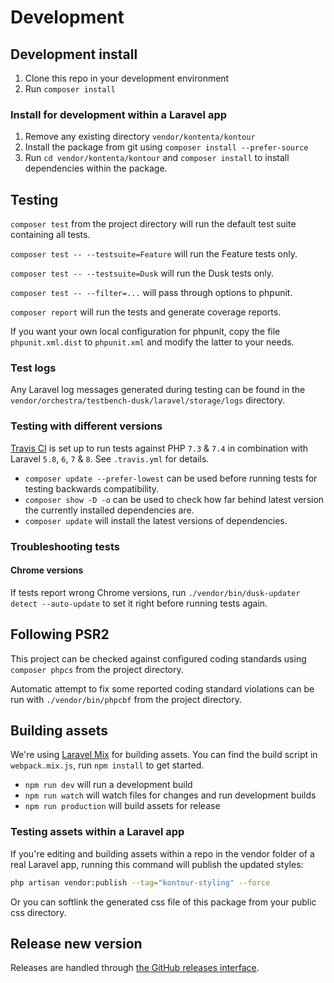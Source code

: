 # Development

## Development install

1. Clone this repo in your development environment
2. Run `composer install`

### Install for development within a Laravel app

1. Remove any existing directory `vendor/kontenta/kontour`
2. Install the package from git using `composer install --prefer-source`
3. Run `cd vendor/kontenta/kontour` and `composer install` to install dependencies within the package.

## Testing

`composer test` from the project directory will run the default test suite containing all tests.

`composer test -- --testsuite=Feature` will run the Feature tests only.

`composer test -- --testsuite=Dusk` will run the Dusk tests only.

`composer test -- --filter=...` will pass through options to phpunit.

`composer report` will run the tests and generate coverage reports.

If you want your own local configuration for phpunit,
copy the file `phpunit.xml.dist` to `phpunit.xml` and modify the latter to your needs.

### Test logs

Any Laravel log messages generated during testing can be found in the
`vendor/orchestra/testbench-dusk/laravel/storage/logs` directory.

### Testing with different versions

[Travis CI](https://travis-ci.org/kontenta/kontour) is set up to run tests against
PHP `7.3` & `7.4` in combination with
Laravel `5.8`, `6`, `7` & `8`.
See `.travis.yml` for details.

- `composer update --prefer-lowest` can be used before running tests for testing backwards compatibility.
- `composer show -D -o` can be used to check how far behind latest version the currently installed dependencies are.
- `composer update` will install the latest versions of dependencies.

### Troubleshooting tests

#### Chrome versions

If tests report wrong Chrome versions, run
`./vendor/bin/dusk-updater detect --auto-update`
to set it right before running tests again.

## Following PSR2

This project can be checked against configured coding standards using `composer phpcs` from the project directory.

Automatic attempt to fix some reported coding standard violations can be run with
`./vendor/bin/phpcbf` from the project directory.

## Building assets

We're using [Laravel Mix](https://github.com/JeffreyWay/laravel-mix) for building assets.
You can find the build script in `webpack.mix.js`, run `npm install` to get started.

- `npm run dev` will run a development build
- `npm run watch` will watch files for changes and run development builds
- `npm run production` will build assets for release

### Testing assets within a Laravel app

If you're editing and building assets within a repo in the vendor folder of a real Laravel app,
running this command will publish the updated styles:

```bash
php artisan vendor:publish --tag="kontour-styling" --force
```

Or you can softlink the generated css file of this package from your public css directory.

## Release new version

Releases are handled through [the GitHub releases interface](https://github.com/kontenta/kontour/releases).

